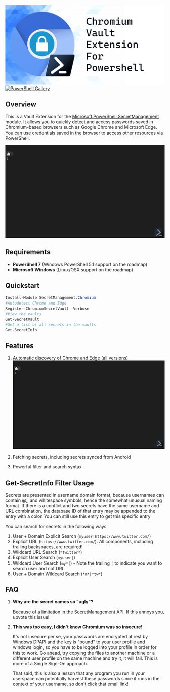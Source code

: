![Banner](images/banner.png)
[![PowerShell Gallery](https://img.shields.io/powershellgallery/dt/SecretManagement.Chromium?label=Powershell%20Gallery&logo=powershell)](https://www.powershellgallery.com/packages/SecretManagement.Chromium)
## Overview
This is a Vault Extension for the [Microsoft.PowerShell.SecretManagement](https://github.com/powershell/secretmanagement) module. It allows you to quickly detect and access passwords saved in Chromium-based browsers such as Google Chrome and Microsoft Edge. You can use credentials saved in the browser to access other resources via PowerShell.

![Demo](images/demo.gif)

## Requirements
- **PowerShell 7** (Windows PowerShell 5.1 support on the roadmap)
- **Microsoft Windows** (Linux/OSX support on the roadmap)

## Quickstart
```powershell
Install-Module SecretManagement.Chromium
#Autodetect Chrome and Edge
Register-ChromiumSecretVault -Verbose
#View the vaults
Get-SecretVault
#Get a list of all secrets in the vaults
Get-SecretInfo
```
## Features
1. Automatic discovery of Chrome and Edge (all versions)
![demodiscovery](images/demo-discovery.gif)

1. Fetching secrets, including secrets synced from Android
1. Powerful filter and search syntax

## Get-SecretInfo Filter Usage
Secrets are presented in username|domain format, because usernames can contain @,\, and whitespace symbols, hence the somewhat unusual naming format.
If there is a conflict and two secrets have the same username and URL combination, the database ID of that entry may be appended to the entry with a colon
You can still use this entry to get this specific entry

You can search for secrets in the following ways:

1. User + Domain Explicit Search (`myuser|https://www.twitter.com/`)
1. Explicit URL (`https://www.twitter.com/`). All components, including trailing backspaces, are required!
1. Wildcard URL Search (`*twitter*`)
1. Explicit User Search (`myuser|`)
1. Wildcard User Search (`my*|`) - Note the trailing `|` to indicate you want to search user and not URL 
1. User + Domain Wildcard Search (`*m*|*tw*`)

## FAQ
1. **Why are the secret names so "ugly"?**
   
   Because of a [limitation in the SecretManagement API](https://github.com/PowerShell/SecretManagement/issues/46). If this annoys you, upvote this issue!

1. **This was too easy, I didn't know Chromium was so insecure!**

    It's not insecure per se, your passwords are encrypted at rest by Windows DPAPI and the key is "bound" to your user profile and windows login, so you have to be logged into your profile in order for this to work. Go ahead, try copying the files to another machine or a different user profile on the same machine and try it, it will fail. This is more of a Single Sign-On approach.

    That said, this is also a lesson that any program you run in your userspace can potentially harvest these passwords since it runs in the context of your username, so don't click that email link!
